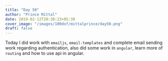 ```yaml
---
title: "Day 50"
author: "Prince Mittal"
date: 2019-02-12T20:30:23+05:30
cover_image: "/images/100dof/mittalprince/day50.png"
draft: false
---
```


Today I did work with `emailjs`, `email-templates` and complete email sending work regarding authentication, also did some work in `angular`, learn more of `routing` and how to use api in angular.